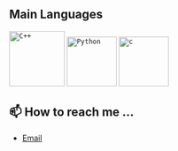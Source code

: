 ## Main Languages

<code><img height="100" src="https://user-images.githubusercontent.com/47162780/178596381-1b8187c5-7dfc-4f76-9136-f1c19a53bc04.svg" alt="C++"/></code>
<code><img height="90" src="https://user-images.githubusercontent.com/47162780/178596729-044f38b7-4ddf-413c-b487-d84b7e8cb86c.png" alt="Python"/></code>
<code><img height="90" src="https://cdn.iconscout.com/icon/free/png-512/c-programming-569564.png" alt="c"/></code>

## 📫 How to reach me ...
- [Email](mailto:gciziks@gmail.com?body=%0D%0AReached%20through%20GitHub.)
<!---
gciziks/gciziks is a ✨ special ✨ repository because its `README.md` (this file) appears on your GitHub profile.
You can click the Preview link to take a look at your changes.
--->

